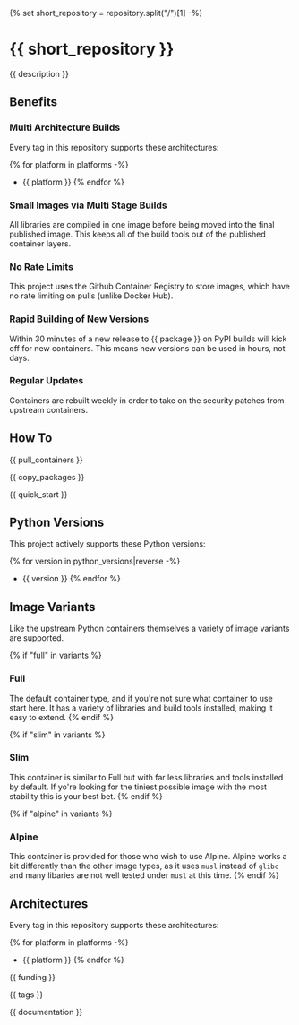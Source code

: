 {% set short_repository = repository.split("/")[1] -%}
# {{ short_repository }}


{{ description }}

## Benefits

### Multi Architecture Builds

Every tag in this repository supports these architectures:

{% for platform in platforms -%}
* {{ platform }}
{% endfor %}

### Small Images via Multi Stage Builds

All libraries are compiled in one image before being moved into the final published image. This keeps all of the build tools out of the published container layers.

### No Rate Limits

This project uses the Github Container Registry to store images, which have no rate limiting on pulls (unlike Docker Hub).

### Rapid Building of New Versions

Within 30 minutes of a new release to {{ package }} on PyPI builds will kick off for new containers. This means new versions can be used in hours, not days.

### Regular Updates

Containers are rebuilt weekly in order to take on the security patches from upstream containers.

## How To

{{ pull_containers }}

{{ copy_packages }}

{{ quick_start }}

## Python Versions

This project actively supports these Python versions:

{% for version in python_versions|reverse -%}
* {{ version }}
{% endfor %}

## Image Variants

Like the upstream Python containers themselves a variety of image variants are supported.

{% if "full" in variants %}
### Full

The default container type, and if you're not sure what container to use start here. It has a variety of libraries and build tools installed, making it easy to extend.
{% endif %}

{% if "slim" in variants %}
### Slim

This container is similar to Full but with far less libraries and tools installed by default. If yo're looking for the tiniest possible image with the most stability this is your best bet.
{% endif %}

{% if "alpine" in variants %}
### Alpine

This container is provided for those who wish to use Alpine. Alpine works a bit differently than the other image types, as it uses `musl` instead of `glibc` and many libaries are not well tested under `musl` at this time.
{% endif %}


## Architectures

Every tag in this repository supports these architectures:

{% for platform in platforms -%}
* {{ platform }}
{% endfor %}

{{ funding }}

{{ tags }}

{{ documentation }}
